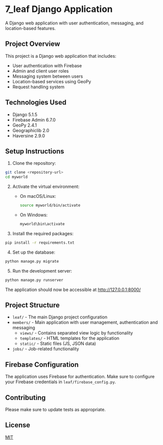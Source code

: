 # 7_leaf Django Application

A Django web application with user authentication, messaging, and location-based features.

## Project Overview

This project is a Django web application that includes:
- User authentication with Firebase
- Admin and client user roles
- Messaging system between users
- Location-based services using GeoPy
- Request handling system

## Technologies Used

- Django 5.1.5
- Firebase Admin 6.7.0
- GeoPy 2.4.1
- Geographiclib 2.0
- Haversine 2.9.0

## Setup Instructions

1. Clone the repository:
```bash
git clone <repository-url>
cd myworld
```

2. Activate the virtual environment:
   - On macOS/Linux:
     ```bash
     source myworld/bin/activate
     ```
   - On Windows:
     ```bash
     myworld\bin\activate
     ```

3. Install the required packages:
```bash
pip install -r requirements.txt
```

4. Set up the database:
```bash
python manage.py migrate
```

5. Run the development server:
```bash
python manage.py runserver
```

The application should now be accessible at http://127.0.0.1:8000/

## Project Structure

- `leaf/` - The main Django project configuration
- `members/` - Main application with user management, authentication and messaging
  - `views/` - Contains separated view logic by functionality
  - `templates/` - HTML templates for the application
  - `static/` - Static files (JS, JSON data)
- `jobs/` - Job-related functionality

## Firebase Configuration

The application uses Firebase for authentication. Make sure to configure your Firebase credentials in `leaf/firebase_config.py`.

## Contributing

Please make sure to update tests as appropriate.

## License

[MIT](https://choosealicense.com/licenses/mit/)
